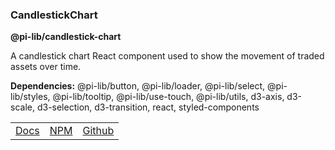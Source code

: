 ### CandlestickChart

**@pi-lib/candlestick-chart**

A candlestick chart React component used to show the movement of traded assets over time.

**Dependencies:** @pi-lib/button, @pi-lib/loader, @pi-lib/select, @pi-lib/styles, @pi-lib/tooltip, @pi-lib/use-touch, @pi-lib/utils, d3-axis, d3-scale, d3-selection, d3-transition, react, styled-components

<table>
  <tbody>
    <tr>
      <td><a href="https://pi.lance-taylor.com/?path=/story/visualisations-charts-candlestickchart" target="_blank">Docs</a></td>
      <td><a href="https://www.npmjs.com/package/@pi-lib/candlestick-chart?activeTab=readme" target="_blank">NPM</a></td>
      <td><a href="https://github.com/lancerael/pi/tree/main/src/packages/components/visualisations/charts/CandlestickChart" target="_blank">Github</a></td>
    </tr>
  </tbody>
</table>
